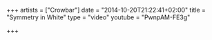 +++
artists = ["Crowbar"]
date = "2014-10-20T21:22:41+02:00"
title = "Symmetry in White"
type = "video"
youtube = "PwnpAM-FE3g"

+++

